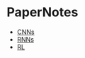 # PaperNotes

- [CNNs](https://rawgit.com/elbayadm/PaperNotes/master/cnn/cnn.html)
- [RNNs](https://rawgit.com/elbayadm/PaperNotes/master/rnn/rnn.html)
- [RL](https://rawgit.com/elbayadm/PaperNotes/master/rl/rl.html)

